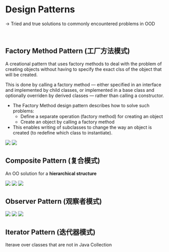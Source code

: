 # Design Patterns

-> Tried and true solutions to commonly encountered problems in OOD

<br>

## Factory Method Pattern (工厂方法模式)

A creational pattern that uses factory methods to deal with the problem of creating objects without having to specify the exact clss of the object that will be created.

This is done by calling a factory method — either specified in an interface and implemented by child classes, or implemented in a base class and optionally overriden by derived classes — rather than calling a constructor.

* The Factory Method design pattern describes how to solve such problems:
  * Define a separate operation (factory method) for creating an object
  * Create an object by calling a factory method
* This enables writing of subclasses to change the way an object is created (to redefine which class to instantiate).

<img src="https://github.com/Ziang-Lu/edX-Software-Object-Oriented-Design/blob/master/3-Design%20Patterns/1-Factory%20Method%20Pattern/factory_method_pattern.jpg?raw=true">

<img src="https://github.com/Ziang-Lu/edX-Software-Object-Oriented-Design/blob/master/3-Design%20Patterns/1-Factory%20Method%20Pattern/MazeGame-Room%20Example.png?raw=true">

<br>

## Composite Pattern (复合模式)

An OO solution for a **hierarchical structure**

<img src="https://github.com/Ziang-Lu/edX-Software-Object-Oriented-Design/blob/master/3-Design%20Patterns/2-Composite Pattern/composite_pattern.png?raw=true">

<img src="https://github.com/Ziang-Lu/edX-Software-Object-Oriented-Design/blob/master/3-Design%20Patterns/2-Composite Pattern/Composite%20Pattern.png?raw=true">

<img src="https://github.com/Ziang-Lu/edX-Software-Object-Oriented-Design/blob/master/3-Design%20Patterns/2-Composite Pattern/Topic-Lecture-Video%20Example.png?raw=true">

<br>

## Observer Pattern (观察者模式)

<img src="https://github.com/Ziang-Lu/edX-Software-Object-Oriented-Design/blob/master/3-Design%20Patterns/3-Observer%20Pattern/observer_pattern.png?raw=true">

<img src="https://github.com/Ziang-Lu/edX-Software-Object-Oriented-Design/blob/master/3-Design%20Patterns/3-Observer%20Pattern/Observer Pattern.png?raw=true">

<img src="https://github.com/Ziang-Lu/edX-Software-Object-Oriented-Design/blob/master/3-Design%20Patterns/3-Observer%20Pattern/Java_Observable_Observer.png?raw=true">

<br>

## Iterator Pattern (迭代器模式)

Iterave over classes that are not in Java Collection